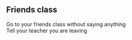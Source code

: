 Friends class
---
Go to your friends class without saying anything   
Tell your teacher you are leaving 